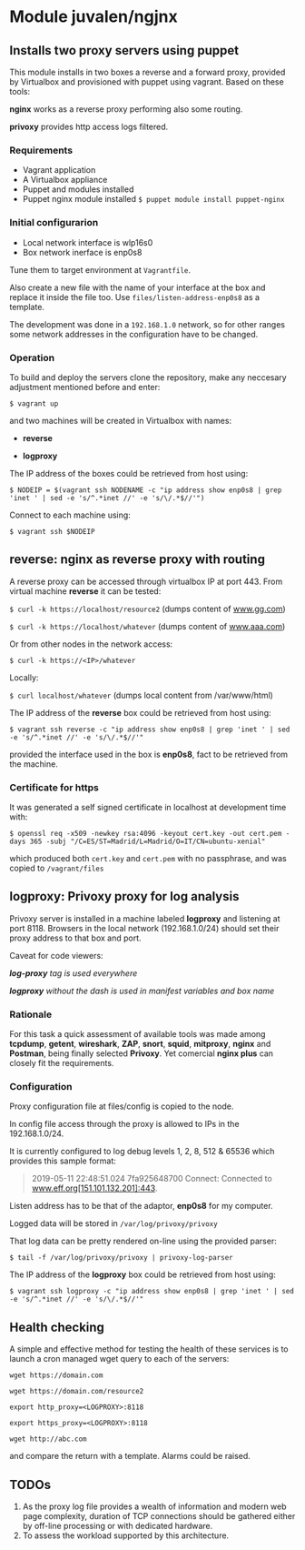 # Module juvalen/ngjnx
## Installs two proxy servers using puppet
This module installs in two boxes a reverse and a forward proxy, provided by Virtualbox and provisioned with puppet using vagrant. Based on these tools:

**nginx** works as a reverse proxy performing also some routing.

**privoxy** provides http access logs filtered.

### Requirements
* Vagrant application
* A Virtualbox appliance
* Puppet and modules installed
* Puppet nginx module installed
`$ puppet module install puppet-nginx`

### Initial configurarion
* Local network interface is wlp16s0
* Box network inerface is enp0s8

Tune them to target environment at `Vagrantfile`.

Also create a new file with the name of your interface at the box and replace it inside the file too. Use `files/listen-address-enp0s8` as a template.

The development was done in a `192.168.1.0` network, so for other ranges some network addresses in the configuration have to be changed.

### Operation
To build and deploy the servers clone the repository, make any neccesary adjustment mentioned before and enter:

`$ vagrant up`

and two machines will be created in Virtualbox with names:

- **reverse**

- **logproxy**

The IP address of the boxes could be retrieved from host using:

`$ NODEIP = $(vagrant ssh NODENAME -c "ip address show enp0s8 | grep 'inet ' | sed -e 's/^.*inet //' -e 's/\/.*$//'")`

Connect to each machine using:

`$ vagrant ssh $NODEIP`

## reverse: nginx as reverse proxy with routing
A reverse proxy can be accessed through virtualbox IP at port 443. From virtual machine **reverse** it can be tested:

`$ curl -k https://localhost/resource2` (dumps content of www.gg.com)

`$ curl -k https://localhost/whatever`  (dumps content of www.aaa.com)

Or from other nodes in the network access:

`$ curl -k https://<IP>/whatever`

Locally:

`$ curl localhost/whatever` (dumps local content from /var/www/html)

The IP address of the **reverse** box could be retrieved from host using:

`$ vagrant ssh reverse -c "ip address show enp0s8 | grep 'inet ' | sed -e 's/^.*inet //' -e 's/\/.*$//'"`

provided the interface used in the box is **enp0s8**, fact to be retrieved from the machine.

### Certificate for https
It was generated a self signed certificate in localhost at development time with:

`$ openssl req -x509 -newkey rsa:4096 -keyout cert.key -out cert.pem -days 365 -subj "/C=ES/ST=Madrid/L=Madrid/O=IT/CN=ubuntu-xenial"`

which produced both `cert.key` and `cert.pem` with no passphrase, and was copied to `/vagrant/files` 


## logproxy: Privoxy proxy for log analysis
Privoxy server is installed in a machine labeled **logproxy** and listening at port 8118. Browsers in the local network (192.168.1.0/24) should set their proxy address to that box and port.

Caveat for code viewers:

_**log-proxy** tag is used everywhere_

_**logproxy** without the dash is used in manifest variables and box name_

### Rationale
For this task a quick assessment of available tools was made among **tcpdump**, **getent**, **wireshark**, **ZAP**, **snort**, **squid**, **mitproxy**, **nginx** and **Postman**, being finally selected **Privoxy**. Yet comercial **nginx plus** can closely fit the requirements.

### Configuration
Proxy configuration file at files/config is copied to the node.

In config file access through the proxy is allowed to IPs in the 192.168.1.0/24.

It is currently configured to log debug levels 1, 2, 8, 512 & 65536 which provides this sample format:
>2019-05-11 22:48:51.024 7fa925648700 Connect: Connected to www.eff.org[151.101.132.201]:443.

Listen address has to be that of the adaptor, **enp0s8** for my computer.

Logged data will be stored in `/var/log/privoxy/privoxy`

That log data can be pretty rendered on-line using the provided parser:

`$ tail -f /var/log/privoxy/privoxy | privoxy-log-parser`

The IP address of the **logproxy** box could be retrieved from host using:

`$ vagrant ssh logproxy -c "ip address show enp0s8 | grep 'inet ' | sed -e 's/^.*inet //' -e 's/\/.*$//'"`

## Health checking
A simple and effective method for testing the health of these services is to launch a cron managed wget query to each of the servers:

`wget https://domain.com`

`wget https://domain.com/resource2`

`export http_proxy=<LOGPROXY>:8118`

`export https_proxy=<LOGPROXY>:8118`

`wget http://abc.com`

and compare the return with a template. Alarms could be raised.

## TODOs
1. As the proxy log file provides a wealth of information and modern web page complexity, duration of TCP connections should be gathered either by off-line processing or with dedicated hardware.
1. To assess the workload supported by this architecture.
